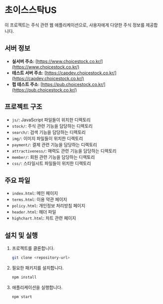 # 초이스스탁US

이 프로젝트는 주식 관련 웹 애플리케이션으로, 사용자에게 다양한 주식 정보를 제공합니다.

## 서버 정보

- **실서버 주소**: [https://www.choicestock.co.kr/](https://www.choicestock.co.kr/)
- **테스트 서버 주소**: [https://capdev.choicestock.co.kr/](https://capdev.choicestock.co.kr/)
- **펍 테스트 주소**: [https://pub.choicestock.co.kr/](https://pub.choicestock.co.kr/)

## 프로젝트 구조

- `js/`: JavaScript 파일들이 위치한 디렉토리
- `stock/`: 주식 관련 기능을 담당하는 디렉토리
- `search/`: 검색 기능을 담당하는 디렉토리
- `img/`: 이미지 파일들이 위치한 디렉토리
- `payment/`: 결제 관련 기능을 담당하는 디렉토리
- `attractiveness/`: 매력도 관련 기능을 담당하는 디렉토리
- `member/`: 회원 관련 기능을 담당하는 디렉토리
- `css/`: 스타일시트 파일들이 위치한 디렉토리

## 주요 파일

- `index.html`: 메인 페이지
- `terms.html`: 이용 약관 페이지
- `policy.html`: 개인정보 처리방침 페이지
- `header.html`: 헤더 파일
- `highchart.html`: 차트 관련 페이지

## 설치 및 실행

1. 프로젝트를 클론합니다.
   ```bash
   git clone <repository-url>
   ```
2. 필요한 패키지를 설치합니다.
   ```bash
   npm install
   ```
3. 애플리케이션을 실행합니다.
   ```bash
   npm start
   ```

